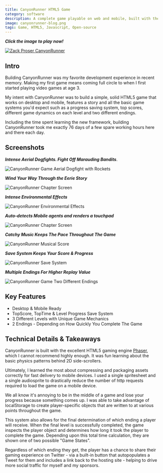 ```yaml
---
title: CanyonRunner HTML5 Game
category: software
description: A complete game playable on web and mobile, built with the Phaser.js gaming framework
image: canyonrunner-blog.png
tags: Game, HTML5, Javascript, Open-source
---
```

**_Click the image to play now!_**

[![Zack Proser CanyonRunner](/canyonrunner-screens/CanyonRunner-Title-Screen.png)](https://objective-newton-10ea2c.netlify.com/)

## Intro

Building CanyonRunner was my favorite development experience in recent memory. Making my first game means coming full circle to when I first started playing video games at age 3.

My intent with CanyonRunner was to build a simple, solid HTML5 game that works on desktop and mobile, features a story and all the basic game systems you'd expect such as a progress saving system, top scores, different game dynamics on each level and two different endings.

Including the time spent learning the new framework, building CanyonRunner took me exactly 76 days of a few spare working hours here and there each day.

## Screenshots

**_Intense Aerial Dogfights. Fight Off Marauding Bandits_**.

![CanyonRunner Game Aerial Dogfight with Rockets](/canyonrunner-screens/CanyonRunner-Aerial-Combat.png)


**_Wind Your Way Through the Eerie Story_**


![CanyonRunner Chapter Screen](/canyonrunner-screens/CanyonRunner-Chapter-Screen.png)

**_Intense Environmental Effects_**

![CanyonRunner Environmental Effects](/canyonrunner-screens/CanyonRunner-Environmental-Effects.png)

**_Auto-detects Mobile agents and renders a touchpad_**

![CanyonRunner Chapter Screen](/canyonrunner-screens/CanyonRunner-Mobile-Touchpad.png)

**_Catchy Music Keeps The Pace Throughout The Game_**

![CanyonRunner Musical Score](/canyonrunner-screens/CanyonRunner-Success.png)

**_Save System Keeps Your Score & Progress_**

![CanyonRunner Save System](/canyonrunner-screens/CanyonRunner-Title-Screen.png)

**_Multiple Endings For Higher Replay Value_**

![CanyonRunner Game Two Different Endings](/canyonrunner-screens/CanyonRunner-Two-Different-Endings.png)

## Key Features

* Desktop & Mobile Ready
* TopScore, TopTime & Level Progress Save System
* 3 Different Levels with Unique Game Mechanics
* 2 Endings - Depending on How Quickly You Complete The Game

## Technical Details & Takeaways

CanyonRunner is built with the excellent HTML5 gaming engine [Phaser](http://phaser.io/), which I cannot recommend highly enough. It was fun learning about the basic physics patterns behind 2D side-scrollers.

Ultimately, I learned the most about compressing and packaging assets correctly for fast delivery to mobile devices. I used a single spritesheet and a single audiosprite to drastically reduce the number of http requests required to load the game on a mobile device.

We all know it's annoying to be in the middle of a game and lose your progress because something comes up. I was able to take advantage of localStorage to create player-specific objects that are written to at various points throughout the game.

This system also allows for the final determination of which ending a player will receive. When the final level is successfully completed, the game inspects the player object and determines how long it took the player to complete the game. Depending upon this total time calculation, they are shown one of two possible "Game States".

Regardless of which ending they get, the player has a chance to share their gaming experience on Twitter - via a built-in button that autopopulates a Tweet for them and includes a link back to the hosting site - helping to drive more social traffic for myself and my sponsors.